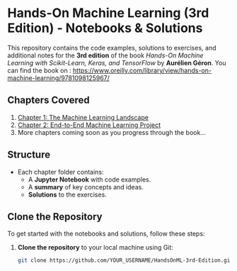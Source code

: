 # Hands-On Machine Learning (3rd Edition) - Notebooks & Solutions

This repository contains the code examples, solutions to exercises, and additional notes for the **3rd edition** of the book *Hands-On Machine Learning with Scikit-Learn, Keras, and TensorFlow* by **Aurélien Géron**.
You can find the book on : https://www.oreilly.com/library/view/hands-on-machine-learning/9781098125967/

## Chapters Covered
1. [Chapter 1: The Machine Learning Landscape](Chapter_01)
2. [Chapter 2: End-to-End Machine Learning Project](Chapter_02)
3. More chapters coming soon as you progress through the book...

## Structure
- Each chapter folder contains:
    - A **Jupyter Notebook** with code examples.
    - A **summary** of key concepts and ideas.
    - **Solutions** to the exercises.

## Clone the Repository
To get started with the notebooks and solutions, follow these steps:

1. **Clone the repository** to your local machine using Git:

    ```bash
    git clone https://github.com/YOUR_USERNAME/HandsOnML-3rd-Edition.git
    ```

